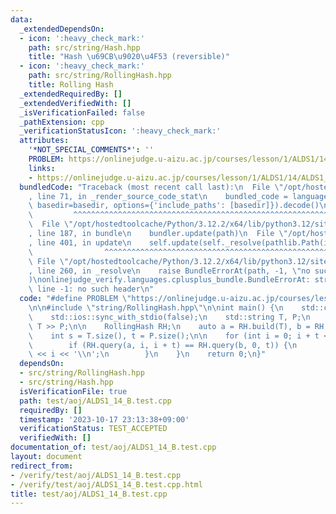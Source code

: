 ```yaml
---
data:
  _extendedDependsOn:
  - icon: ':heavy_check_mark:'
    path: src/string/Hash.hpp
    title: "Hash \u69CB\u9020\u4F53 (reversible)"
  - icon: ':heavy_check_mark:'
    path: src/string/RollingHash.hpp
    title: Rolling Hash
  _extendedRequiredBy: []
  _extendedVerifiedWith: []
  _isVerificationFailed: false
  _pathExtension: cpp
  _verificationStatusIcon: ':heavy_check_mark:'
  attributes:
    '*NOT_SPECIAL_COMMENTS*': ''
    PROBLEM: https://onlinejudge.u-aizu.ac.jp/courses/lesson/1/ALDS1/14/ALDS1_14_B
    links:
    - https://onlinejudge.u-aizu.ac.jp/courses/lesson/1/ALDS1/14/ALDS1_14_B
  bundledCode: "Traceback (most recent call last):\n  File \"/opt/hostedtoolcache/Python/3.12.2/x64/lib/python3.12/site-packages/onlinejudge_verify/documentation/build.py\"\
    , line 71, in _render_source_code_stat\n    bundled_code = language.bundle(stat.path,\
    \ basedir=basedir, options={'include_paths': [basedir]}).decode()\n          \
    \         ^^^^^^^^^^^^^^^^^^^^^^^^^^^^^^^^^^^^^^^^^^^^^^^^^^^^^^^^^^^^^^^^^^^^^^^^^^^^^^^^^\n\
    \  File \"/opt/hostedtoolcache/Python/3.12.2/x64/lib/python3.12/site-packages/onlinejudge_verify/languages/cplusplus.py\"\
    , line 187, in bundle\n    bundler.update(path)\n  File \"/opt/hostedtoolcache/Python/3.12.2/x64/lib/python3.12/site-packages/onlinejudge_verify/languages/cplusplus_bundle.py\"\
    , line 401, in update\n    self.update(self._resolve(pathlib.Path(included), included_from=path))\n\
    \                ^^^^^^^^^^^^^^^^^^^^^^^^^^^^^^^^^^^^^^^^^^^^^^^^^^^^^^^^^\n \
    \ File \"/opt/hostedtoolcache/Python/3.12.2/x64/lib/python3.12/site-packages/onlinejudge_verify/languages/cplusplus_bundle.py\"\
    , line 260, in _resolve\n    raise BundleErrorAt(path, -1, \"no such header\"\
    )\nonlinejudge_verify.languages.cplusplus_bundle.BundleErrorAt: string/RollingHash.hpp:\
    \ line -1: no such header\n"
  code: "#define PROBLEM \"https://onlinejudge.u-aizu.ac.jp/courses/lesson/1/ALDS1/14/ALDS1_14_B\"\
    \n\n#include \"string/RollingHash.hpp\"\n\nint main() {\n    std::cin.tie(0);\n\
    \    std::ios::sync_with_stdio(false);\n    std::string T, P;\n    std::cin >>\
    \ T >> P;\n\n    RollingHash RH;\n    auto a = RH.build(T), b = RH.build(P);\n\
    \    int s = T.size(), t = P.size();\n\n    for (int i = 0; i + t <= s; i++) {\n\
    \        if (RH.query(a, i, i + t) == RH.query(b, 0, t)) {\n            std::cout\
    \ << i << '\\n';\n        }\n    }\n    return 0;\n}"
  dependsOn:
  - src/string/RollingHash.hpp
  - src/string/Hash.hpp
  isVerificationFile: true
  path: test/aoj/ALDS1_14_B.test.cpp
  requiredBy: []
  timestamp: '2023-10-17 23:13:38+09:00'
  verificationStatus: TEST_ACCEPTED
  verifiedWith: []
documentation_of: test/aoj/ALDS1_14_B.test.cpp
layout: document
redirect_from:
- /verify/test/aoj/ALDS1_14_B.test.cpp
- /verify/test/aoj/ALDS1_14_B.test.cpp.html
title: test/aoj/ALDS1_14_B.test.cpp
---
```

